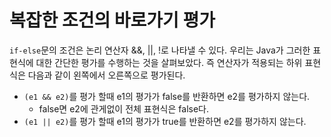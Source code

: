 # 복잡한 조건의 바로가기 평가

`if-else`문의 조건은 논리 연산자 &&, ||, !로 나타낼 수 있다. 우리는 Java가 그러한 표현식에 대한 간단한 평가를 수행하는 것을 살펴보았다. 즉 연산자가 적용되는 하위 표현식은 다음과 같이 왼쪽에서 오른쪽으로 평가된다.

- `(e1 && e2)`를 평가 할때 e1의 평가가 false를 반환하면 e2를 평가하지 않는다.
  - false면 e2에 관게없이 전체 표현식은 false다.
- `(e1 || e2)`를 평가 할때 e1의 평가가 true를 반환하면 e2를 평가하지 않는다.


